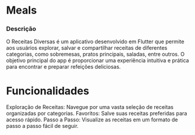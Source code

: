 # Meals

### Descrição
O Receitas Diversas é um aplicativo desenvolvido em Flutter que permite aos usuários explorar, salvar e compartilhar receitas de diferentes categorias, como sobremesas, pratos principais, saladas, entre outros. O objetivo principal do app é proporcionar uma experiência intuitiva e prática para encontrar e preparar refeições deliciosas.

# Funcionalidades
Exploração de Receitas: Navegue por uma vasta seleção de receitas organizadas por categorias.
Favoritos: Salve suas receitas preferidas para acesso rápido.
Passo a Passo: Visualize as receitas em um formato de passo a passo fácil de seguir.
